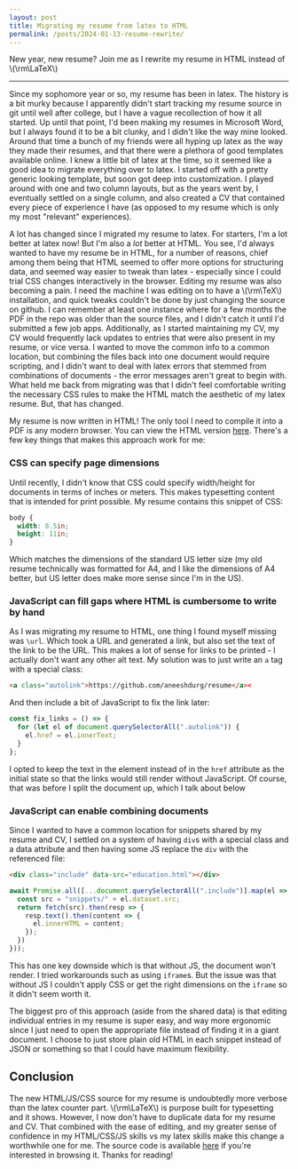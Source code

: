 ```yaml
---
layout: post
title: Migrating my resume from latex to HTML
permalink: /posts/2024-01-13-resume-rewrite/
---
```


New year, new resume? Join me as I rewrite my resume in HTML instead of \\(\rm\LaTeX\\)

---

Since my sophomore year or so, my resume has been in latex. The history is a bit
murky because I apparently didn't start tracking my resume source in git until
well after college, but I have a vague recollection of how it all started. Up
until that point, I'd been making my resumes in Microsoft Word, but I always
found it to be a bit clunky, and I didn't like the way mine looked. Around that
time a bunch of my friends were all hyping up latex as the way they made their
resumes, and that there were a plethora of good templates available online. I
knew a little bit of latex at the time, so it seemed like a good idea to migrate
everything over to latex. I started off with a pretty generic looking template,
but soon got deep into customization. I played around with one and two column
layouts, but as the years went by, I eventually settled on a single column, and
also created a CV that contained every piece of experience I have (as opposed to
my resume which is only my most "relevant" experiences).

A lot has changed since I migrated my resume to latex. For starters, I'm a lot
better at latex now! But I'm also a *lot* better at HTML. You see, I'd always
wanted to have my resume be in HTML, for a number of reasons, chief among them
being that HTML seemed to offer more options for structuring data, and seemed
way easier to tweak than latex - especially since I could trial CSS changes
interactively in the browser. Editing my resume was also becoming a pain. I need
the machine I was editing on to have a \\(\rm\TeX\\) installation, and quick
tweaks couldn't be done by just changing the source on github. I can remember at
least one instance where for a few months the PDF in the repo was older than the
source files, and I didn't catch it until I'd submitted a few job apps.
Additionally, as I started maintaining my CV, my CV would frequently lack
updates to entries that were also present in my resume, or vice versa. I wanted
to move the common info to a common location, but combining the files back into
one document would require scripting, and I didn't want to deal with latex
errors that stemmed from combinations of documents - the error messages aren't
great to begin with. What held me back from migrating was that I didn't feel
comfortable writing the necessary CSS rules to make the HTML match the aesthetic
of my latex resume. But, that has changed.

My resume is now written in HTML! The only tool I need to compile it into a PDF
is any modern browser. You can view the HTML version
[here](https://aneeshdurg.me/resume). There's a few key things that makes this
approach work for me:

### CSS can specify page dimensions

Until recently, I didn't know that CSS could specify width/height for documents
in terms of inches or meters. This makes typesetting content that is intended
for print possible. My resume contains this snippet of CSS:

```css
body {
  width: 8.5in;
  height: 11in;
}
```

Which matches the dimensions of the standard US letter size (my old resume
technically was formatted for A4, and I like the dimensions of A4 better, but US
letter does make more sense since I'm in the US).

### JavaScript can fill gaps where HTML is cumbersome to write by hand

As I was migrating my resume to HTML, one thing I found myself missing was
`\url`. Which took a URL and generated a link, but also set the text of the link
to be the URL. This makes a lot of sense for links to be printed - I actually
don't want any other alt text. My solution was to just write an `a` tag with a
special class:

```html
<a class="autolink">https://github.com/aneeshdurg/resume</a><
```

And then include a bit of JavaScript to fix the link later:

```javascript
const fix_links = () => {
  for (let el of document.querySelectorAll(".autolink")) {
    el.href = el.innerText;
  }
};
```

I opted to keep the text in the element instead of in the `href` attribute as
the initial state so that the links would still render without JavaScript. Of
course, that was before I split the document up, which I talk about below

### JavaScript can enable combining documents

Since I wanted to have a common location for snippets shared by my resume and
CV, I settled on a system of having `div`s with a special class and a data
attribute and then having some JS replace the `div` with the referenced file:

```html
<div class="include" data-src="education.html"></div>
```

```javascript
await Promise.all([...document.querySelectorAll(".include")].map(el => {
  const src = "snippets/" + el.dataset.src;
  return fetch(src).then(resp => {
    resp.text().then(content => {
      el.innerHTML = content;
    });
  })
}));
```

This has one key downside which is that without JS, the document won't render. I
tried workarounds such as using `iframe`s. But the issue was that without JS I
couldn't apply CSS or get the right dimensions on the `iframe` so it didn't seem
worth it.

The biggest pro of this approach (aside from the shared data) is that editing
individual entries in my resume is super easy, and way more ergonomic since I
just need to open the appropriate file instead of finding it in a giant
document. I choose to just store plain old HTML in each snippet instead of JSON
or something so that I could have maximum flexibility.

## Conclusion

The new HTML/JS/CSS source for my resume is undoubtedly more verbose than the
latex counter part. \\(\rm\LaTeX\\) is purpose built for typesetting and it
shows. However, I now don't have to duplicate data for my resume and CV. That
combined with the ease of editing, and my greater sense of confidence in my
HTML/CSS/JS skills vs my latex skills make this change a worthwhile one for me.
The source code is available [here](https://github.com/aneeshdurg/resume) if
you're interested in browsing it. Thanks for reading!
